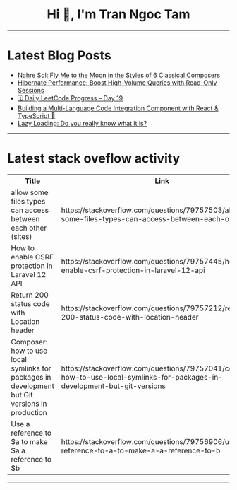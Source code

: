 <h1 align="center">Hi 👋, I'm Tran Ngoc Tam</h1>

---

# Latest Blog Posts 
<!-- BLOG-POST-LIST:START -->
- [Nahre Sol: Fly Me to the Moon in the Styles of 6 Classical Composers](https://dev.to/music_youtube/nahre-sol-fly-me-to-the-moon-in-the-styles-of-6-classical-composers-ib4)
- [Hibernate Performance: Boost High-Volume Queries with Read-Only Sessions](https://dev.to/vishad_patel_f54e007e16e5/hibernate-performance-boost-high-volume-queries-with-read-only-sessions-2jpn)
- [🗓 Daily LeetCode Progress – Day 19](https://dev.to/ertugrulmutlu/daily-leetcode-progress-day-19-3074)
- [Building a Multi-Language Code Integration Component with React &amp; TypeScript 🚀](https://dev.to/alaaio/building-a-multi-language-code-integration-component-with-react-typescript-5ehp)
- [Lazy Loading: Do you really know what it is?](https://dev.to/sunil12738/lazy-loading-do-you-really-know-what-it-is-3l7g)
<!-- BLOG-POST-LIST:END -->

---

# Latest stack oveflow activity
<table>
  <tr><th>Title</th><th>Link</th></tr>
  <!-- STACKOVERFLOW:START --><tr><td>allow some files types can access between each other &lpar;sites&rpar;</td><td>https://stackoverflow.com/questions/79757503/allow-some-files-types-can-access-between-each-other-sites</td></tr><tr><td>How to enable CSRF protection in Laravel 12 API</td><td>https://stackoverflow.com/questions/79757445/how-to-enable-csrf-protection-in-laravel-12-api</td></tr><tr><td>Return 200 status code with Location header</td><td>https://stackoverflow.com/questions/79757212/return-200-status-code-with-location-header</td></tr><tr><td>Composer: how to use local symlinks for packages in development but Git versions in production</td><td>https://stackoverflow.com/questions/79757041/composer-how-to-use-local-symlinks-for-packages-in-development-but-git-versions</td></tr><tr><td>Use a reference to $a to make $a a reference to $b</td><td>https://stackoverflow.com/questions/79756906/use-a-reference-to-a-to-make-a-a-reference-to-b</td></tr><!-- STACKOVERFLOW:END -->
</table>

---


